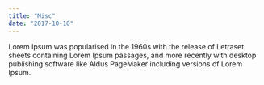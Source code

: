 ```yaml
---
title: "Misc"
date: "2017-10-10"
---
```


Lorem Ipsum was popularised in the 1960s with the release of Letraset sheets containing Lorem Ipsum passages, and more recently with desktop publishing software like Aldus PageMaker including versions of Lorem Ipsum.
